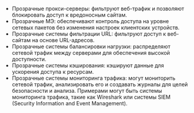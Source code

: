
- Прозрачные прокси-серверы: фильтруют веб-трафик и позволяют блокировать доступ к вредоносным сайтам.
- Прозрачные МЭ: обеспечивают контроль доступа на уровне сетевых пакетов без изменения настроек клиентских устройств.
- Прозрачные системы фильтрации URL: фильтруют доступ к веб-сайтам на основе URL-адресов.
- Прозрачные системы балансировки нагрузки: распределяют сетевой трафик между серверами для обеспечения высокой доступности.
- Прозрачные системы кэширования: кэшируют данные для ускорения доступа к ресурсам.
- Прозрачные системы мониторинга трафика: могут мониторить сетевой трафик, анализировать его и создавать журналы для целей безопасности и анализа. Примерами могут быть системы мониторинга трафика, такие как Wireshark или системы SIEM (Security Information and Event Management).